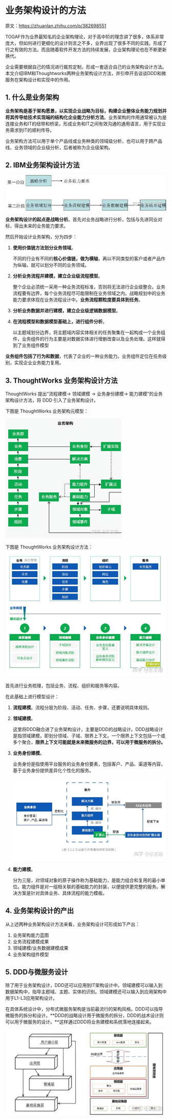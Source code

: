 # 业务架构设计的方法

原文：https://zhuanlan.zhihu.com/p/382698551

TOGAF作为业界最知名的企业架构理论，对于高中阶的理念讲了很多，体系非常庞大，但如何进行更细化的设计则言之不多，业界出现了很多不同的实践，形成了行之有效的方法。而且随着软件开发方法的持续发展，企业架构理论也在不断更新换代。

企业需要根据自己的情况进行裁剪定制，形成一套适合自己的业务架构设计方法。本文介绍IBM和Thoughtworks两种业务架构设计方法，并引申开去谈谈DDD和微服务在架构设计和实现中的作用。



## 1. 什么是业务架构

**业务架构是基于架构愿景，以实现企业战略为目标，构建企业整体业务能力规划并将其传导给技术实现端的结构化企业能力分析方法**。业务架构的作用通常被认为是连接业务和IT的纽带和桥梁，形成业务和IT之间有效沟通的通用语言，用于实现业务需求到IT的顺利传导。

业务架构方法可以用于单个产品线或业务种类的领域级分析，也可以用于跨产品线、业务领域的企业级分析，后者被称为企业级架构。

## 2. IBM业务架构设计方法

![1](./images/BizArch_Approach/1.jpg)

**业务架构设计的起点是战略分析**。首先对业务战略进行分析，包括与先进同业对标，得出未来的业务能力要求。

然后开始设计业务架构，分为四步：

1. **使用价值链方法划分业务领域**。

   不同的行业有不同的**核心价值链，做为横轴**，再以不同类型的客户或者产品作为纵轴，就可以划分不同的业务领域。

2. **分析业务流程并建模，建立企业级流程模型**。

   整个企业必须统一采用一种业务流程标准，否则将无法进行企业级整合。业务流程要有边界，每个业务流程尽可能限制在业务领域之内。战略规划中的业务能力要求体现在业务流程设计中。**业务流程颗粒度要具体到任务**。

3. **分析业务数据并进行建模，建立企业级逻辑数据模型**。

4. **在流程模型和数据模型基础上，进行组件分析**。

   以主题域划分边界，将主题域内容实体相关的任务聚集在一起构成一个业务组件，业务组件的行为主要是对数据实体进行增删改查以及业务处理。这样就得到了业务组件模型

**业务组件包括了行为和数据**，代表了企业的一种业务能力。业务组件定位在任务级别，实现企业业务能力复用。

## 3. ThoughtWorks 业务架构设计方法

ThoughtWorks 提出“流程建模-> 领域建模 -> 业务身份建模-> 能力建模”的业务架构设计方法，将 DDD 引入了业务架构设计。

下图是 ThoughtWorks 业务架构元模型：

![2](./images/BizArch_Approach/2.jpg)

下图是 ThoughtWorks 业务架构设计方法：

![3](./images/BizArch_Approach/3.jpg)

首先进行业务梳理，包括业务、流程、组织和服务等内容。

在此基础上进行模型设计：

1. **流程建模**。流程分层为阶段、活动、任务、步骤，还要说明具体规则。

2. **领域建模**。

   这里将DDD融合进了业务架构设计，主要是DDD的战略设计。DDD战略设计是指领域建模，即划分领域、子域、限界上下文。一个限界上下文包括一个或多个聚合，**限界上下文可能就是未来微服务的边界，可以用于微服务的拆分。**

3. **业务身份建模**。

   业务身份是指使用平台服务的业务身份要素，包括客户、产品、渠道等内容，基于业务身份提供差异化个性化的服务。

   ![4](./images/BizArch_Approach/4.jpg)

4. **能力建模**。

   分为三层，对领域对象的原子操作称为基础能力，是能力组合和复用的最小单位。能力组件是对一组相关联的基础能力的封装，以便提供更完整的服务。解决方案是针对具体业务、具体流程的能力模板。

## 4. 业务架构设计的产出

从上述两种业务架构设计方法来看，业务架构设计可形成如下产出：

1. 业务架构能力蓝图
2. 业务流程建模成果
3. 领域建模/业务数据建模成果
4. 业务架构组件模型

## 5. DDD与微服务设计

除了用于业务架构设计，DDD还可以应用到IT架构设计中。领域建模可以输入到数据架构中，指导主题域、主题、实体的识别。领域建模还可以输入到应用架构中用于L1-L3应用架构设计。

在具体系统设计中，分布式微服务架构是当前最流行的架构风格。DDD可以指导微服务的拆分和设计。**DDD的战略设计用于微服务的拆分，DDD的战术设计则可以用于微服务的设计。**这样通过DDD将业务建模和系统落地连接起来。

![5](./images/BizArch_Approach/5.jpg)

